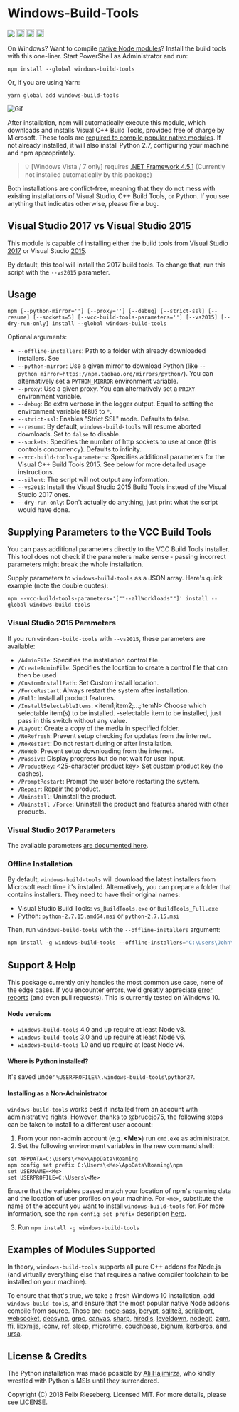 # Windows-Build-Tools

<a href="https://ci.appveyor.com/project/felixrieseberg/windows-build-tools"><img src="https://ci.appveyor.com/api/projects/status/gpna6y54wnfp07xr?svg=true" /></a>
<a href="http://badge.fury.io/js/windows-build-tools"><img src="https://badge.fury.io/js/windows-build-tools.svg" alt="npm version" height="18"></a> <a href="https://david-dm.org/felixrieseberg/windows-build-tools"><img src="https://david-dm.org/felixrieseberg/windows-build-tools.svg" alt="dependencies" height="18px"></a> <img src="https://img.shields.io/npm/dm/windows-build-tools.svg" height="18px" />

On Windows? Want to compile [native Node modules](#examples-of-modules-supported)? Install the build tools with this one-liner. Start PowerShell as Administrator and run:

```
npm install --global windows-build-tools
```

Or, if you are using Yarn:

```
yarn global add windows-build-tools
```

![Gif](https://user-images.githubusercontent.com/1426799/45007904-bde9f280-afb4-11e8-8a35-c77dffaffa2a.gif)

After installation, npm will automatically execute this module, which downloads and installs Visual
C++ Build Tools, provided free of charge by Microsoft. These tools are [required to compile popular native modules](https://github.com/nodejs/node-gyp).
If not already installed, it will also install Python 2.7, configuring your machine and npm appropriately.

> :bulb: [Windows Vista / 7 only] requires [.NET Framework 4.5.1](http://www.microsoft.com/en-us/download/details.aspx?id=40773) (Currently not installed automatically by this package)

Both installations are conflict-free, meaning that they do not mess with existing installations of
Visual Studio, C++ Build Tools, or Python. If you see anything that indicates otherwise, please
file a bug.

## Visual Studio 2017 vs Visual Studio 2015
This module is capable of installing either the build tools from Visual Studio [2017](https://blogs.msdn.microsoft.com/vcblog/2016/11/16/introducing-the-visual-studio-build-tools/) or Visual
Studio [2015](https://blogs.msdn.microsoft.com/vcblog/2016/03/31/announcing-the-official-release-of-the-visual-c-build-tools-2015/).

By default, this tool will install the 2017 build tools. To change that, run this script with
the `--vs2015` parameter.

## Usage

```
npm [--python-mirror=''] [--proxy=''] [--debug] [--strict-ssl] [--resume] [--sockets=5] [--vcc-build-tools-parameters=''] [--vs2015] [--dry-run-only] install --global windows-build-tools
```

Optional arguments:

* `--offline-installers`: Path to a folder with already downloaded installers. See
* `--python-mirror`: Use a given mirror to download Python (like `--python_mirror=https://npm.taobao.org/mirrors/python/`). You can alternatively set a `PYTHON_MIRROR` environment variable.
* `--proxy`: Use a given proxy. You can alternatively set a `PROXY` environment variable.
* `--debug`: Be extra verbose in the logger output. Equal to setting the environment variable `DEBUG` to `*`.
* `--strict-ssl`: Enables "Strict SSL" mode. Defaults to false.
* `--resume`: By default, `windows-build-tools` will resume aborted downloads. Set to `false` to disable.
* `--sockets`: Specifies the number of http sockets to use at once (this controls concurrency). Defaults to infinity.
* `--vcc-build-tools-parameters`: Specifies additional parameters for the Visual C++ Build Tools 2015. See below for more detailed usage instructions.
* `--silent`: The script will not output any information.
* `--vs2015`: Install the Visual Studio 2015 Build Tools instead of the Visual Studio 2017 ones.
* `--dry-run-only`: Don't actually do anything, just print what the script would have done.

## Supplying Parameters to the VCC Build Tools

You can pass additional parameters directly to the VCC Build Tools installer. This tool does not
check if the parameters make sense - passing incorrect parameters might break the whole
installation.

Supply parameters to `windows-build-tools` as a JSON array. Here's quick example (note the double quotes):

```
npm --vcc-build-tools-parameters='[""--allWorkloads""]' install --global windows-build-tools
```

### Visual Studio 2015 Parameters

If you run `windows-build-tools` with `--vs2015`, these parameters are available:

 - `/AdminFile`: <filename> Specifies the installation control file.
 - `/CreateAdminFile`: <filename> Specifies the location to create a control file that can then be used
 - `/CustomInstallPath`: <path> Set Custom install location.
 - `/ForceRestart`: Always restart the system after installation.
 - `/Full`: Install all product features.
 - `/InstallSelectableItems`: <item1;item2;...;itemN> Choose which selectable item(s) to be installed.
-selectable item to be installed, just pass in this switch without any value.
 - `/Layout`: Create a copy of the media in specified folder.
 - `/NoRefresh`: Prevent setup checking for updates from the internet.
 - `/NoRestart`: Do not restart during or after installation.
 - `/NoWeb`: Prevent setup downloading from the internet.
 - `/Passive`: Display progress but do not wait for user input.
 - `/ProductKey`: <25-character product key> Set custom product key (no dashes).
 - `/PromptRestart`: Prompt the user before restarting the system.
 - `/Repair`: Repair the product.
 - `/Uninstall`: Uninstall the product.
 - `/Uninstall /Force`: Uninstall the product and features shared with other products.

### Visual Studio 2017 Parameters

The available parameters [are documented here](https://docs.microsoft.com/en-us/visualstudio/install/use-command-line-parameters-to-install-visual-studio).

### Offline Installation

By default, `windows-build-tools` will download the latest installers from Microsoft each time
it's installed. Alternatively, you can prepare a folder that contains installers. They need to
have their original names:

 * Visual Studio Build Tools: `vs_BuildTools.exe` or `BuildTools_Full.exe`
 * Python: `python-2.7.15.amd64.msi` or `python-2.7.15.msi`

Then, run `windows-build-tools` with the `--offline-installers` argument:

```ps1
npm install -g windows-build-tools --offline-installers="C:\Users\John\installers"
```

## Support & Help

This package currently only handles the most common use case, none of the edge cases. If you encounter errors, we'd greatly appreciate [error reports](https://github.com/felixrieseberg/windows-build-tools) (and even pull requests). This is currently tested on Windows 10.

#### Node versions
 * `windows-build-tools` 4.0 and up require at least Node v8.
 * `windows-build-tools` 3.0 and up require at least Node v6.
 * `windows-build-tools` 1.0 and up require at least Node v4.


#### Where is Python installed?

It's saved under `%USERPROFILE%\.windows-build-tools\python27`.

#### Installing as a Non-Administrator
`windows-build-tools` works best if installed from an account with administrative rights. However,
thanks to @brucejo75, the following steps can be taken to install to a different user account:

1. From your non-admin account (e.g. **\<Me\>**) run `cmd.exe` as administrator.
2. Set the following environment variables in the new command shell:

```
set APPDATA=C:\Users\<Me>\AppData\Roaming
npm config set prefix C:\Users\<Me>\AppData\Roaming\npm
set USERNAME=<Me>
set USERPROFILE=C:\Users\<Me>
```

Ensure that the variables passed match your location of npm's roaming data and the location
of user profiles on your machine. For `<me>`, substitute the name of the account you want to
install `windows-build-tools` for. For more information, see the `npm config set prefix`
description [here](https://docs.npmjs.com/getting-started/fixing-npm-permissions).

3. Run `npm install -g windows-build-tools`

## Examples of Modules Supported
In theory, `windows-build-tools` supports all pure C++ addons for Node.js (and virtually everything
else that requires a native compiler toolchain to be installed on your machine).

To ensure that that's true, we take a fresh Windows 10 installation, add `windows-build-tools`, and
ensure that the most popular native Node addons compile from source. Those are: [node-sass](https://www.npmjs.com/package/node-sass), [bcrypt](https://www.npmjs.com/package/bcrypt), [sqlite3](https://www.npmjs.com/package/sqlite3), [serialport](https://www.npmjs.com/package/serialport), [websocket](https://www.npmjs.com/package/websocket), [deasync](https://www.npmjs.com/package/deasync), [grpc](https://www.npmjs.com/package/grpc), [canvas](https://www.npmjs.com/package/canvas), [sharp](https://www.npmjs.com/package/sharp),
[hiredis](https://www.npmjs.com/package/hiredis), [leveldown](https://www.npmjs.com/package/leveldown), [nodegit](https://www.npmjs.com/package/nodegit), [zqm](https://www.npmjs.com/package/zqm), [ffi](https://www.npmjs.com/package/ffi), [libxmljs](https://www.npmjs.com/package/libxmljs), [iconv](https://www.npmjs.com/package/iconv), [ref](https://www.npmjs.com/package/ref), [sleep](https://www.npmjs.com/package/sleep), [microtime](https://www.npmjs.com/package/microtime), [couchbase](https://www.npmjs.com/package/couchbase), [bignum](https://www.npmjs.com/package/bignum),
[kerberos](https://www.npmjs.com/package/kerberos), and [ursa](https://www.npmjs.com/package/ursa).

## License & Credits

The Python installation was made possible by [Ali Hajimirza](https://github.com/ali92hm), who kindly wrestled with Python's MSIs until they surrendered.

Copyright (C) 2018 Felix Rieseberg. Licensed MIT. For more details, please see LICENSE.

